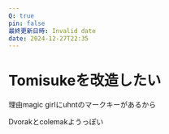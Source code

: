 ```yaml
---
Q: true
pin: false
最終更新日時: Invalid date
date: 2024-12-27T22:35
---
```

# Tomisukeを改造したい

理由magic girlにuhntのマークキーがあるから

Dvorakとcolemakようっぽい